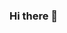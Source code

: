 ### Hi there 👋

<!--
**aleksandrazaj/aleksandrazaj** is a ✨ _special_ ✨ repository because its `README.md` (this file) appears on your GitHub profile.

Here are some ideas to get you started:

- 🔭 I’m constantly improving my NLP skills and I'm currently working on designing AI based Product Trend Identification System
- 🌱 I’m currently learning skills needed to pass AI Azure Engineer Certification
- 📫 How to reach me: LinkedIn - https://www.linkedin.com/in/aleksandra-zajaczkowska/ 

